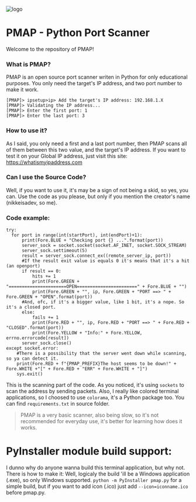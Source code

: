 ![logo](https://i.ibb.co/2Mf8c9B/68747470733a2f2f692e6962622e636f2f74714a446338372f706d61702d6c6f676f2d6769746875622e706e67-removebg.png)
# PMAP - Python Port Scanner
Welcome to the repository of PMAP!
### What is PMAP?
PMAP is an open source port scanner writen in Python for only educational purposes.
You only need the target's IP address, and two port number to make it work.
```
[PMAP]> ipsetup>ip> Add the target's IP address: 192.168.1.X
[PMAP]> Validating the IP address...
[PMAP]> Enter the first port: 1
[PMAP]> Enter the last port: 3
```
### How to use it?
As I said, you only need a first and a last port number, then PMAP scans all of them between this two value, and the target's IP address.
If you want to test it on your Global IP address, just visit this site: https://whatismyipaddress.com
### Can I use the Source Code?
Well, if you want to use it, it's may be a sign of not being a skid, so yes, you can. Use the code as you please, but only if you mention the creator's name (nikkeisadev, so me).
### Code example:
```
try:
  for port in range(int(startPort), int(endPort)+1):
      print(Fore.BLUE + "Checking port {} ...".format(port))
      server_sock = socket.socket(socket.AF_INET, socket.SOCK_STREAM)
      server_sock.settimeout(5)
      result = server_sock.connect_ex((remote_server_ip, port))
      #If the result exit value is equals 0 it's means that it's a hit (an openport)
      if result == 0:
          hits += 1
          print(Fore.GREEN + "======================OPEN=======================" + Fore.BLUE + "")
          print(Fore.GREEN + "", ip, Fore.GREEN + "PORT ==> " + Fore.GREEN + "OPEN".format(port))
      #And, ofc, if it's a bigger value, like 1 bit, it's a nope. So it's a closed port.
      else:
          fails += 1
          print(Fore.RED + "", ip, Fore.RED + "PORT ==> " + Fore.RED + "CLOSED".format(port))
          print(Fore.YELLOW + "Info:" + Fore.YELLOW, errno.errorcode[result])
      server_sock.close()
except socket.error:
    #There is a possibility that the server went down while scanning, so ya can detect it.
    print(Fore.RED + f"{PMAP_PREFIX}The host seems to be down!" + Fore.WHITE +"[" + Fore.RED + "ERR" + Fore.WHITE + "]")
    sys.exit()

```
This is the scanning part of the code. As you noticed, it's using ```sockets``` to scan the address by sending packets.
Also, I really like colored terminal applications, so I choosed to use ```colorama```, it's a Python package too.
You can find ```requirements.txt``` in source folder.
> PMAP is a very basic scanner, also being slow, so it's not recommended for everyday use, it's better for learning how does it works.

# PyInstaller module build support:
I dunno why do anyone wanna build this terminal application, but why not. There is how to make it:
Well, logicaly the build 'ill be a Windows application (.exe), so only Windows supported.
```python -m PyInstaller pmap.py``` for a simple build, but if you want to add icon (.ico) just add ```--icon=iconname.ico``` before pmap.py.
